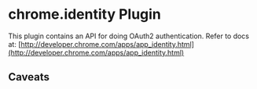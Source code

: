 # chrome.identity Plugin

This plugin contains an API for doing OAuth2 authentication. Refer to docs at: [http://developer.chrome.com/apps/app_identity.html](http://developer.chrome.com/apps/app_identity.html)

## Caveats

